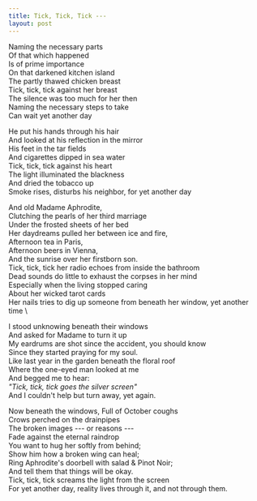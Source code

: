 ```yaml
---
title: Tick, Tick, Tick ---
layout: post
---
```


Naming the necessary parts \
Of that which happened \
Is of prime importance \
On that darkened kitchen island \
The partly thawed chicken breast \
Tick, tick, tick against her breast \
The silence was too much for her then \
Naming the necessary steps to take \
Can wait yet another day

He put his hands through his hair \
And looked at his reflection in the mirror \
His feet in the tar fields \
And cigarettes dipped in sea water \
Tick, tick, tick against his heart \
The light illuminated the blackness \
And dried the tobacco up \
Smoke rises, disturbs his neighbor, for yet another day

And old Madame Aphrodite, \
Clutching the pearls of her third marriage \
Under the frosted sheets of her bed \
Her daydreams pulled her between ice and fire, \
Afternoon tea in Paris, \
Afternoon beers in Vienna, \
And the sunrise over her firstborn son. \
Tick, tick, tick her radio echoes from inside the bathroom \
Dead sounds do little to exhaust the corpses in her mind \
Especially when the living stopped caring \
About her wicked tarot cards \
Her nails tries to dig up someone from beneath her window, yet another time \

I stood unknowing beneath their windows \
And asked for Madame to turn it up \
My eardrums are shot since the accident, you should know \
Since they started praying for my soul. \
Like last year in the garden beneath the floral roof \
Where the one-eyed man looked at me \
And begged me to hear: \
*"Tick, tick, tick goes the silver screen"* \
And I couldn't help but turn away, yet again.

Now beneath the windows, 
Full of October coughs \
Crows perched on the drainpipes \
The broken images --- or reasons --- \
Fade against the eternal raindrop \
You want to hug her softly from behind; \
Show him how a broken wing can heal; \
Ring Aphrodite's doorbell with salad & Pinot Noir; \
And tell them that things will be okay. \
Tick, tick, tick screams the light from the screen \
For yet another day, reality lives through it, and not through them.